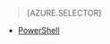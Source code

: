 > [AZURE.SELECTOR]
<!-- deleted by customization
- [SSH](hdinsight-use-sqoop)
-->
- [PowerShell](hdinsight-use-sqoop)
